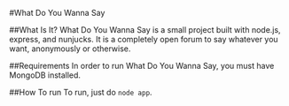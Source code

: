 #What Do You Wanna Say

##What Is It?
What Do You Wanna Say is a small project built with node.js, express, and nunjucks.
It is a completely open forum to say whatever you want, anonymously or otherwise. 

##Requirements 
In order to run What Do You Wanna Say, you must have MongoDB installed.

##How To run
To run, just do `node app`.
